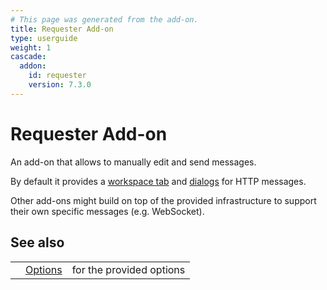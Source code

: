 ```yaml
---
# This page was generated from the add-on.
title: Requester Add-on
type: userguide
weight: 1
cascade:
  addon:
    id: requester
    version: 7.3.0
---
```


# Requester Add-on

An add-on that allows to manually edit and send messages.

By default it provides a [workspace tab](/docs/desktop/addons/requester/tab/) and [dialogs](/docs/desktop/addons/requester/dialogs/) for HTTP messages.

Other add-ons might build on top of the provided infrastructure
to support their own specific messages (e.g. WebSocket).

## See also

|   |                                                    |                          |
|---|----------------------------------------------------|--------------------------|
|   | [Options](/docs/desktop/addons/requester/options/) | for the provided options |
